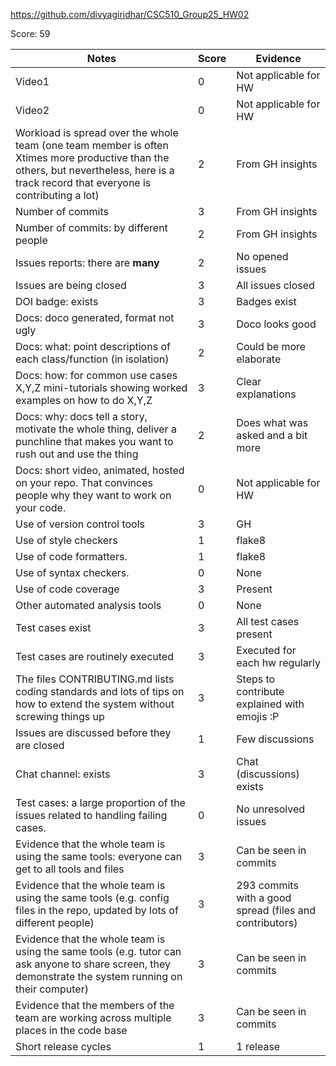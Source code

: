 https://github.com/divyagiridhar/CSC510_Group25_HW02

Score: 59

|Notes|Score|Evidence|
|-----|---------|---------|
|Video1| 0 | Not applicable for HW  | 
|Video2| 0 | Not applicable for HW | 
|Workload is spread over the whole team (one team member is often Xtimes more productive than the others, but nevertheless, here is a track record that everyone is contributing a lot)| 2 | From GH insights |
|Number of commits| 3 | From GH insights |
|Number of commits: by different people| 2 | From GH insights |
|Issues reports: there are **many**| 2 | No opened issues |
|Issues are being closed| 3 | All issues closed |
|DOI badge: exists| 3 | Badges exist |
|Docs: doco generated, format not ugly | 3 | Doco looks good |
|Docs: what: point descriptions of each class/function (in isolation) | 2 | Could be more elaborate |
|Docs: how: for common use cases X,Y,Z mini-tutorials showing worked examples on how to do X,Y,Z| 3 | Clear explanations |
|Docs: why: docs tell a story, motivate the whole thing, deliver a punchline that makes you want to rush out and use the thing| 2 | Does what was asked and a bit more |
|Docs: short video, animated, hosted on your repo. That convinces people why they want to work on your code.| 0 | Not applicable for HW |
|Use of version control tools| 3 | GH |
|Use of style checkers | 1 | flake8 |
|Use of code formatters. | 1 | flake8 |
|Use of syntax checkers. | 0 | None |
|Use of code coverage | 3 | Present |
|Other automated analysis tools| 0 | None |
|Test cases exist| 3 | All test cases present |
|Test cases are routinely executed| 3 | Executed for each hw regularly |
|The files CONTRIBUTING.md lists coding standards and lots of tips on how to extend the system without screwing things up| 3 | Steps to contribute explained with emojis :P |
|Issues are discussed before they are closed| 1 | Few discussions |
|Chat channel: exists| 3 | Chat (discussions) exists |
|Test cases: a large proportion of the issues related to handling failing cases.| 0 | No unresolved issues |
|Evidence that the whole team is using the same tools: everyone can get to all tools and files| 3 | Can be seen in commits |
|Evidence that the whole team is using the same tools (e.g. config files in the repo, updated by lots of different people)| 3 | 293 commits with a good spread (files and contributors) |
|Evidence that the whole team is using the same tools (e.g. tutor can ask anyone to share screen, they demonstrate the system running on their computer)| 3 | Can be seen in commits |
|Evidence that the members of the team are working across multiple places in the code base| 3 | Can be seen in commits |
|Short release cycles | 1 | 1 release |
